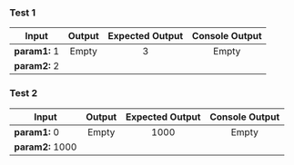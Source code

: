 ### Test 1

| Input | Output | Expected Output | Console Output |
| --- | :---: | :---: | :---: |
| **param1:** 1 | Empty | 3 | Empty |
| **param2:** 2 |

### Test 2

| Input | Output | Expected Output | Console Output |
| --- | :---: | :---: | :---: |
| **param1:** 0 | Empty | 1000 | Empty |
| **param2:** 1000 |
